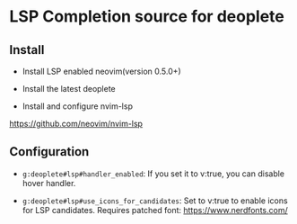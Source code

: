 # LSP Completion source for deoplete


## Install

* Install LSP enabled neovim(version 0.5.0+)

* Install the latest deoplete

* Install and configure nvim-lsp

https://github.com/neovim/nvim-lsp

## Configuration

* `g:deoplete#lsp#handler_enabled`: If you set it to v:true, you can disable
  hover handler.

* `g:deoplete#lsp#use_icons_for_candidates`: Set to v:true to enable icons for
  LSP candidates. Requires patched font: https://www.nerdfonts.com/
